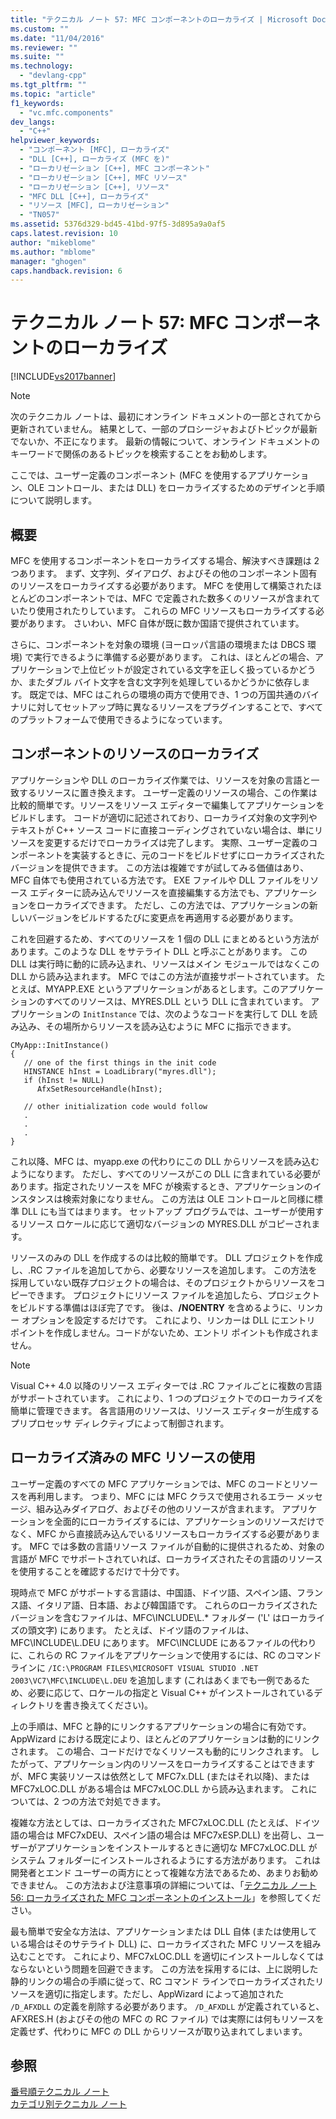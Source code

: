 ```yaml
---
title: "テクニカル ノート 57: MFC コンポーネントのローカライズ | Microsoft Docs"
ms.custom: ""
ms.date: "11/04/2016"
ms.reviewer: ""
ms.suite: ""
ms.technology: 
  - "devlang-cpp"
ms.tgt_pltfrm: ""
ms.topic: "article"
f1_keywords: 
  - "vc.mfc.components"
dev_langs: 
  - "C++"
helpviewer_keywords: 
  - "コンポーネント [MFC], ローカライズ"
  - "DLL [C++], ローカライズ (MFC を)"
  - "ローカリゼーション [C++], MFC コンポーネント"
  - "ローカリゼーション [C++], MFC リソース"
  - "ローカリゼーション [C++], リソース"
  - "MFC DLL [C++], ローカライズ"
  - "リソース [MFC], ローカリゼーション"
  - "TN057"
ms.assetid: 5376d329-bd45-41bd-97f5-3d895a9a0af5
caps.latest.revision: 10
author: "mikeblome"
ms.author: "mblome"
manager: "ghogen"
caps.handback.revision: 6
---
```

# テクニカル ノート 57: MFC コンポーネントのローカライズ
[!INCLUDE[vs2017banner](../assembler/inline/includes/vs2017banner.md)]

> [!NOTE]
>  次のテクニカル ノートは、最初にオンライン ドキュメントの一部とされてから更新されていません。  結果として、一部のプロシージャおよびトピックが最新でないか、不正になります。  最新の情報について、オンライン ドキュメントのキーワードで関係のあるトピックを検索することをお勧めします。  
  
 ここでは、ユーザー定義のコンポーネント \(MFC を使用するアプリケーション、OLE コントロール、または DLL\) をローカライズするためのデザインと手順について説明します。  
  
## 概要  
 MFC を使用するコンポーネントをローカライズする場合、解決すべき課題は 2 つあります。  まず、文字列、ダイアログ、およびその他のコンポーネント固有のリソースをローカライズする必要があります。  MFC を使用して構築されたほとんどのコンポーネントでは、MFC で定義された数多くのリソースが含まれていたり使用されたりしています。  これらの MFC リソースもローカライズする必要があります。  さいわい、MFC 自体が既に数か国語で提供されています。  
  
 さらに、コンポーネントを対象の環境 \(ヨーロッパ言語の環境または DBCS 環境\) で実行できるように準備する必要があります。  これは、ほとんどの場合、アプリケーションで上位ビットが設定されている文字を正しく扱っているかどうか、またダブル バイト文字を含む文字列を処理しているかどうかに依存します。  既定では、MFC はこれらの環境の両方で使用でき、1 つの万国共通のバイナリに対してセットアップ時に異なるリソースをプラグインすることで、すべてのプラットフォームで使用できるようになっています。  
  
## コンポーネントのリソースのローカライズ  
 アプリケーションや DLL のローカライズ作業では、リソースを対象の言語と一致するリソースに置き換えます。  ユーザー定義のリソースの場合、この作業は比較的簡単です。リソースをリソース エディターで編集してアプリケーションをビルドします。  コードが適切に記述されており、ローカライズ対象の文字列やテキストが C\+\+ ソース コードに直接コーディングされていない場合は、単にリソースを変更するだけでローカライズは完了します。  実際、ユーザー定義のコンポーネントを実装するときに、元のコードをビルドせずにローカライズされたバージョンを提供できます。  この方法は複雑ですが試してみる価値はあり、MFC 自体でも使用されている方法です。  EXE ファイルや DLL ファイルをリソース エディターに読み込んでリソースを直接編集する方法でも、アプリケーションをローカライズできます。  ただし、この方法では、アプリケーションの新しいバージョンをビルドするたびに変更点を再適用する必要があります。  
  
 これを回避するため、すべてのリソースを 1 個の DLL にまとめるという方法があります。このような DLL をサテライト DLL と呼ぶことがあります。  この DLL は実行時に動的に読み込まれ、リソースはメイン モジュールではなくこの DLL から読み込まれます。  MFC ではこの方法が直接サポートされています。  たとえば、MYAPP.EXE というアプリケーションがあるとします。このアプリケーションのすべてのリソースは、MYRES.DLL という DLL に含まれています。  アプリケーションの `InitInstance` では、次のようなコードを実行して DLL を読み込み、その場所からリソースを読み込むように MFC に指示できます。  
  
```  
CMyApp::InitInstance()  
{  
   // one of the first things in the init code  
   HINSTANCE hInst = LoadLibrary("myres.dll");  
   if (hInst != NULL)  
      AfxSetResourceHandle(hInst);  
  
   // other initialization code would follow  
   .  
   .  
   .  
}  
```  
  
 これ以降、MFC は、myapp.exe の代わりにこの DLL からリソースを読み込むようになります。  ただし、すべてのリソースがこの DLL に含まれている必要があります。指定されたリソースを MFC が検索するとき、アプリケーションのインスタンスは検索対象になりません。  この方法は OLE コントロールと同様に標準 DLL にも当てはまります。  セットアップ プログラムでは、ユーザーが使用するリソース ロケールに応じて適切なバージョンの MYRES.DLL がコピーされます。  
  
 リソースのみの DLL を作成するのは比較的簡単です。  DLL プロジェクトを作成し、.RC ファイルを追加してから、必要なリソースを追加します。  この方法を採用していない既存プロジェクトの場合は、そのプロジェクトからリソースをコピーできます。  プロジェクトにリソース ファイルを追加したら、プロジェクトをビルドする準備はほぼ完了です。  後は、**\/NOENTRY** を含めるように、リンカー オプションを設定するだけです。  これにより、リンカーは DLL にエントリ ポイントを作成しません。コードがないため、エントリ ポイントも作成されません。  
  
> [!NOTE]
>  Visual C\+\+ 4.0 以降のリソース エディターでは .RC ファイルごとに複数の言語がサポートされています。  これにより、1 つのプロジェクトでのローカライズを簡単に管理できます。  各言語用のリソースは、リソース エディターが生成するプリプロセッサ ディレクティブによって制御されます。  
  
## ローカライズ済みの MFC リソースの使用  
 ユーザー定義のすべての MFC アプリケーションでは、MFC のコードとリソースを再利用します。  つまり、MFC には MFC クラスで使用されるエラー メッセージ、組み込みダイアログ、およびその他のリソースが含まれます。  アプリケーションを全面的にローカライズするには、アプリケーションのリソースだけでなく、MFC から直接読み込んでいるリソースもローカライズする必要があります。  MFC では多数の言語リソース ファイルが自動的に提供されるため、対象の言語が MFC でサポートされていれば、ローカライズされたその言語のリソースを使用することを確認するだけで十分です。  
  
 現時点で MFC がサポートする言語は、中国語、ドイツ語、スペイン語、フランス語、イタリア語、日本語、および韓国語です。  これらのローカライズされたバージョンを含むファイルは、MFC\\INCLUDE\\L.\* フォルダー \('L' はローカライズの頭文字\) にあります。  たとえば、ドイツ語のファイルは、MFC\\INCLUDE\\L.DEU にあります。  MFC\\INCLUDE にあるファイルの代わりに、これらの RC ファイルをアプリケーションで使用するには、RC のコマンド ラインに `/IC:\PROGRAM FILES\MICROSOFT VISUAL STUDIO .NET 2003\VC7\MFC\INCLUDE\L.DEU` を追加します \(これはあくまでも一例であるため、必要に応じて、ロケールの指定と Visual C\+\+ がインストールされているディレクトリを書き換えてください\)。  
  
 上の手順は、MFC と静的にリンクするアプリケーションの場合に有効です。  AppWizard における既定により、ほとんどのアプリケーションは動的にリンクされます。  この場合、コードだけでなくリソースも動的にリンクされます。  したがって、アプリケーション内のリソースをローカライズすることはできますが、MFC 実装リソースは依然として MFC7x.DLL \(またはそれ以降\)、または MFC7xLOC.DLL がある場合は MFC7xLOC.DLL から読み込まれます。  これについては、2 つの方法で対処できます。  
  
 複雑な方法としては、ローカライズされた MFC7xLOC.DLL \(たとえば、ドイツ語の場合は MFC7xDEU、スペイン語の場合は MFC7xESP.DLL\) を出荷し、ユーザーがアプリケーションをインストールするときに適切な MFC7xLOC.DLL がシステム フォルダーにインストールされるようにする方法があります。  これは開発者とエンド ユーザーの両方にとって複雑な方法であるため、あまりお勧めできません。  この方法および注意事項の詳細については、「[テクニカル ノート 56: ローカライズされた MFC コンポーネントのインストール](../Topic/TN056:%20Installation%20of%20Localized%20MFC%20Components.md)」を参照してください。  
  
 最も簡単で安全な方法は、アプリケーションまたは DLL 自体 \(または使用している場合はそのサテライト DLL\) に、ローカライズされた MFC リソースを組み込むことです。  これにより、MFC7xLOC.DLL を適切にインストールしなくてはならないという問題を回避できます。  この方法を採用するには、上に説明した静的リンクの場合の手順に従って、RC コマンド ラインでローカライズされたリソースを適切に指定します。ただし、AppWizard によって追加された `/D_AFXDLL` の定義を削除する必要があります。  `/D_AFXDLL` が定義されていると、AFXRES.H \(およびその他の MFC の RC ファイル\) では実際には何もリソースを定義せず、代わりに MFC の DLL からリソースが取り込まれてしまいます。  
  
## 参照  
 [番号順テクニカル ノート](../mfc/technical-notes-by-number.md)   
 [カテゴリ別テクニカル ノート](../mfc/technical-notes-by-category.md)
